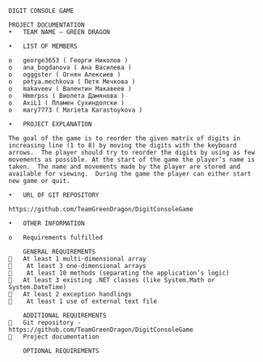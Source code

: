 	DIGIT CONSOLE GAME

	PROJECT DOCUMENTATION
	•	TEAM NAME – GREEN DRAGON

	•	LIST OF MEMBERS

	o	george3653 ( Георги Николов )
	o	ana_bogdanova ( Ана Василева )
	o	ogggster ( Огнян Алексиев )
	o	petya.mechkova ( Петя Мечкова )
	o	makaveev ( Валентин Макавеев )
	o	Hmmrpss ( Виолета Дамянова )
	o	AxiL1 ( Пламен Сухиндолски )
	o	mary7773 ( Marieta Karastoykova )

	•	PROJECT EXPLANATION
	
	The goal of the game is to reorder the given matrix of digits in increasing line (1 to 8) by moving the digits with the keyboard arrows.  The player should try to reorder the digits by using as few movements as possible. At the start of the game the player’s name is taken.  The name and movements made by the player are stored and available for viewing.  During the game the player can either start new game or quit.

	•	URL OF GIT REPOSITORY
	
	https://github.com/TeamGreenDragon/DigitConsoleGame

	•	OTHER INFORMATION
	
	o	Requirements fulfilled
		
		GENERAL REQUIREMENTS
		At least 1 multi-dimensional array 
		 At least 3 one-dimensional arrays 
		 At least 10 methods (separating the application’s logic) 
		At least 3 existing .NET classes (like System.Math or System.DateTime) 
		At least 2 exception handlings 
		 At least 1 use of external text file
		
		ADDITIONAL REQUIREMENTS
		Git repository - https://github.com/TeamGreenDragon/DigitConsoleGame
		Project documentation
		
		OPTIONAL REQUIREMENTS

		
